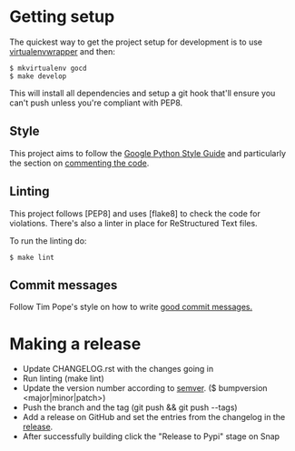 # Getting setup

The quickest way to get the project setup for development is to use 
[virtualenvwrapper] and then:

```shell
$ mkvirtualenv gocd
$ make develop
```
  
This will install all dependencies and setup a git hook that'll ensure you
can't push unless you're compliant with PEP8.

## Style

This project aims to follow the [Google Python Style Guide][gpsg] and
particularly the section on [commenting the code][commenting].

## Linting

This project follows [PEP8] and uses [flake8] to check the code for violations.
There's also a linter in place for ReStructured Text files.

To run the linting do:

```shell
$ make lint
```

## Commit messages

Follow Tim Pope's style on how to write [good commit messages.][commit]

# Making a release

* Update CHANGELOG.rst with the changes going in
* Run linting (make lint)
* Update the version number according to [semver].
  ($ bumpversion <major|minor|patch>)
* Push the branch and the tag (git push && git push --tags)
* Add a release on GitHub and set the entries from the changelog in the 
  [release](https://github.com/gaqzi/py-gocd/releases). 
* After successfully building click the "Release to Pypi" stage on Snap

[virtualenvwrapper]: https://virtualenvwrapper.readthedocs.org/en/latest/
[gpsg]: https://google-styleguide.googlecode.com/svn/trunk/pyguide.html
[commenting]: https://google-styleguide.googlecode.com/svn/trunk/pyguide.html?showone=Comments#Comments
[commit]: http://tbaggery.com/2008/04/19/a-note-about-git-commit-messages.html
[semver]: http://semver.org/
